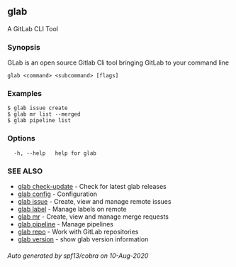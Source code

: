## glab

A GitLab CLI Tool

### Synopsis

GLab is an open source Gitlab Cli tool bringing GitLab to your command line

```
glab <command> <subcommand> [flags]
```

### Examples

```
$ glab issue create
$ glab mr list --merged
$ glab pipeline list

```

### Options

```
  -h, --help   help for glab
```

### SEE ALSO

* [glab check-update](/glab_check-update/)	 - Check for latest glab releases
* [glab config](/glab_config/)	 - Configuration
* [glab issue](/glab_issue/)	 - Create, view and manage remote issues
* [glab label](/glab_label/)	 - Manage labels on remote
* [glab mr](/glab_mr/)	 - Create, view and manage merge requests
* [glab pipeline](/glab_pipeline/)	 - Manage pipelines
* [glab repo](/glab_repo/)	 - Work with GitLab repositories
* [glab version](/glab_version/)	 - show glab version information

###### Auto generated by spf13/cobra on 10-Aug-2020
